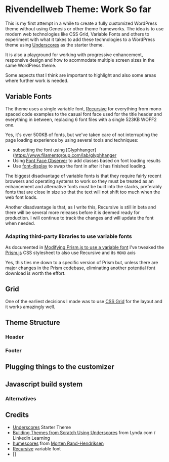 # Rivendellweb Theme: Work So far

This is my first attempt in a while to create a fully customized WordPress theme without using Genesis or other theme frameworks. The idea is to use modern web technologies like CSS Grid, Variable Fonts and others to experiment with what it takes to add these technologies to a WordPress theme using [Underscores](https://underscores.me/) as the starter theme.

It is also a playground for working with progressive enhancement, responsive design and how to acommodate multiple screen sizes in the same WordPress theme.

Some aspects that I think are important to highlight and also some areas where further work is needed.

## Variable Fonts

The theme uses a single variable font, [Recursive](https://www.recursive.design/) for everything from mono spaced code examples to the casual font face used for the title header and everything in between, replacing 6 font files with a single 523KB WOFF2 one.

Yes, it's over 500KB of fonts, but we've taken care of not interrupting the page loading experience by using several tools and techniques:

* subsetting the font using [Glyphhanger](https://www.filamentgroup.com/lab/glyphhanger
* Using [Font Face Observer](https://fontfaceobserver.com/) to add classes based on font loading results
* Use [font-display](https://developers.google.com/web/updates/2016/02/font-display) to swap the font in after it has finished loading.

The biggest disadvantage of variable fonts is that they require fairly recent browsers and operating systems to work so they must be treated as an enhancement and alternative fonts must be built into the stacks, preferably fonts that are close in size so that the text will not shift too much when the web font loads.

Another disadvantage is that, as I write this, Recursive is still in beta and there will be several more releases before it is deemed ready for production. I will continue to track the changes and will update the font when needed.

### Adapting third-party libraries to use variable fonts

As documented in [Modifying Prism.js to use a variable font](https://publishing-project.rivendellweb.net/modifying-prism-js-to-use-a-variable-font/) I've tweaked the [Prism.js](https://prismjs.com/) CSS stylesheet to also use Recursive and its `MONO` axis

Yes, this ties me down to a specific version of Prism but, unless there are major changes in the Prism codebase, eliminating another potential font download is worth the effort.

## Grid

One of the earliest decisions I made was to use [CSS Grid](https://gridbyexample.com) for the layout and it works amazingly well.

## Theme Structure

### Header

### Footer

## Plugging things to the customizer

## Javascript build system

### Alternatives

## Credits

* [Underscores](https://underscores.me/) Starter Theme
* [Building Themes from Scratch Using Underscores](https://www.lynda.com/WordPress-tutorials/WordPress-Building-Themes-from-Scratch-Using-Underscores/491704-2.html) from Lynda.com / Linkedin Learning
* [humescores](https://github.com/mor10/humescores) from [Morten Rand-Hendriksen](https://mor10.com)
* [Recursive](https://recursive.design) variable font
* []
